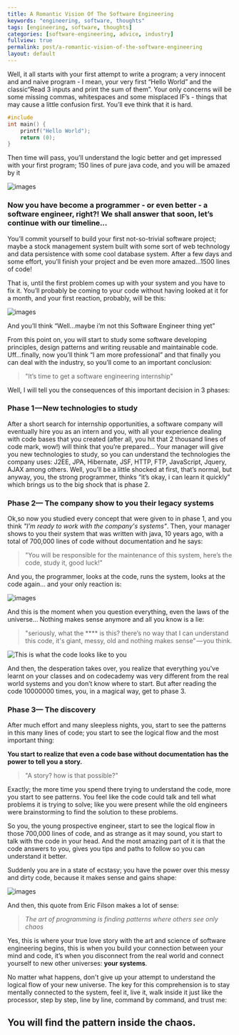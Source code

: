 ```yaml
---
title: A Romantic Vision Of The Software Engineering
keywords: "engineering, software, thoughts"
tags: [engineering, software, thoughts]
categories: [software-engineering, advice, industry]
fullview: true
permalink: post/a-romantic-vision-of-the-software-engineering
layout: default
---
```



Well, it all starts with your first attempt to write a program; a very innocent and and naive program - I mean, your very first “Hello World” and the classic“Read 3 inputs and print the sum of them”. Your only concerns will be  some missing commas, whitespaces and some misplaced IF’s - things that  may cause a little confusion first. You’ll eve think that it is hard.

```c
#include
int main() {
    printf("Hello World");
    return (0);
}
```

Then time will pass, you’ll understand the logic better and get impressed with your first program; 150 lines of pure java code, and you will be amazed by it

<!--more-->

![images](/content/images/2015/06/amazed.png)

### Now you have become a programmer - or even better -  a software engineer, right?! We shall answer that soon, let’s continue with our timeline…

You’ll commit yourself to build your first not-so-trivial software project; maybe a stock management system built with some sort of web technology and data persistence with some cool database system. After a few days and some effort, you’ll finish your project and be even more amazed…1500 lines of code!

That is, until the first problem comes up with your system and you have to fix it. You’ll probably be coming to your code without having looked at it for a month, and your first reaction, probably, will be this:

![images](/content/images/2015/06/scared.jpeg)

And you’ll think “Well…maybe i’m not this Software Engineer thing yet”

From this point on, you will start to study some software developing principles, design patterns and writing reusable and maintainable code. Uff…finally, now you’ll think “I am more professional” and that finally you can deal with the industry, so you’ll come to an important conclusion:

> "It’s time to get a software engineering internship"

Well, I will tell you the consequences of this important decision in 3 phases:

### Phase 1 — New technologies to study

After a short search for internship opportunities, a software company will eventually hire you as an intern and you, with all your experience dealing with code bases that you created (after all, you hit that 2 thousand lines of code mark, wow!) will think that you’re prepared… Your manager will give you new technologies to study, so you can understand the technologies the company uses: J2EE, JPA, Hibernate, JSF, HTTP, FTP, JavaScript, Jquery, AJAX among others. Well, you’ll be a little shocked at first, that’s normal, but anyway, you, the strong programmer, thinks “it’s okay, i can learn it quickly”
which brings us to the big shock that is phase 2.

### Phase 2— The company show to you their legacy systems

Ok,so now you studied every concept that were given to in phase 1, and you think *"I’m ready to work with the company's systems"*. Then, your manager shows to you their system that was written with java, 10 years ago, with a total of 700,000 lines of code without documentation and he says:

> "You will be responsible for the maintenance of this system, here’s the code, study it, good luck!"

And you, the programmer, looks at the code, runs the system, looks at the code again... and your only reaction is:

![images](/content/images/2015/06/depressive.png)

And this is the moment when you question everything, even the laws of the universe... Nothing makes sense anymore and all you know is a lie:

> "seriously, what the **** is this? there’s no way that I can understand this code, it's giant, messy, old and nothing makes sense" — you think.

![This is what the code looks like to you](/content/images/2015/06/matrix.gif)

And then, the desperation takes over, you realize that everything you've learnt on your classes and on codecademy was very different from the real world systems and you don’t know where to start. But after reading the code 10000000 times, you, in a magical way, get to phase 3.

### Phase 3— The discovery

After much effort and many sleepless nights, you, start  to see the patterns in this many lines of code; you start to see the logical flow and the most important thing:

**You start to realize that even a code base without documentation has the power to tell you a story.**

> "A story? how is that possible?"

Exactly; the more time you spend there trying to understand the code, more you start to see patterns.  You feel like the code could talk and  tell what problems it is trying to solve; like you were present while the old engineers were brainstorming to find the solution to these problems.

So you, the  young prospective engineer, start to see the logical flow in those 700,000 lines of code, and as strange as it may sound, you start to talk with the code in your head. And the most amazing part of it is that the code answers to you, gives you tips and paths to follow so you can understand it better.

Suddenly you are in a state of ecstasy; you have the power over this messy and dirty code, because it makes sense and gains shape:

![images](/content/images/2015/06/matrix2.jpeg)

And then, this quote from Eric Filson makes a lot of sense:

> *The art of programming is finding patterns where others see only chaos*

Yes, this is where your true love story with the art and science of software engineering begins, this is when you build your connection between your mind and code, it’s when you disconnect from the real world and connect yourself to new other universes: **your systems**.

No matter what happens, don't give up your attempt to understand the logical flow of your new universe. The key for this comprehension is to stay mentally connected to the system, feel it, live it, walk inside it just like the processor, step by step, line by line, command by command,  and trust me:

## **You will find the pattern inside the chaos.**
